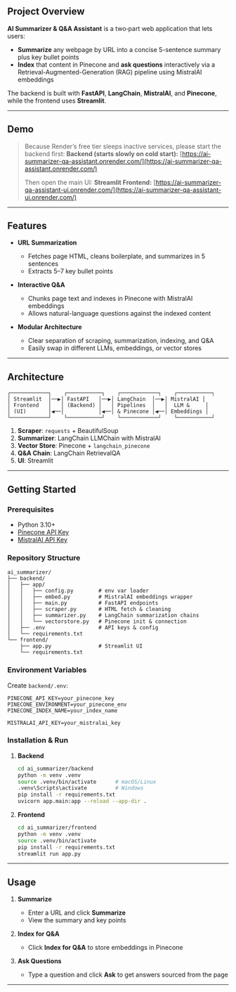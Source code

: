 
## Project Overview

**AI Summarizer & Q\&A Assistant** is a two‐part web application that lets users:

* **Summarize** any webpage by URL into a concise 5-sentence summary plus key bullet points
* **Index** that content in Pinecone and **ask questions** interactively via a Retrieval-Augmented-Generation (RAG) pipeline using MistralAI embeddings

The backend is built with **FastAPI**, **LangChain**, **MistralAI**, and **Pinecone**, while the frontend uses **Streamlit**.

---

## Demo

> Because Render’s free tier sleeps inactive services, please start the backend first:
> **Backend (starts slowly on cold start):**
> [https://ai-summarizer-qa-assistant.onrender.com/](https://ai-summarizer-qa-assistant.onrender.com/)
>
> Then open the main UI:
> **Streamlit Frontend:**
> [https://ai-summarizer-qa-assistant-ui.onrender.com/](https://ai-summarizer-qa-assistant-ui.onrender.com/)

---

## Features

* **URL Summarization**

  * Fetches page HTML, cleans boilerplate, and summarizes in 5 sentences
  * Extracts 5–7 key bullet points
* **Interactive Q\&A**

  * Chunks page text and indexes in Pinecone with MistralAI embeddings
  * Allows natural-language questions against the indexed content
* **Modular Architecture**

  * Clear separation of scraping, summarization, indexing, and Q\&A
  * Easily swap in different LLMs, embeddings, or vector stores

---

## Architecture

```
┌────────────┐    ┌───────────┐    ┌────────────┐    ┌───────────┐
│ Streamlit  │──▶│ FastAPI   │──▶│ LangChain  │──▶│ MistralAI │
│ Frontend   │   │ (Backend) │   │ Pipelines  │   │  LLM &     │
│ (UI)       │◀──│           │◀──│ & Pinecone │◀──│ Embeddings │
└────────────┘    └───────────┘    └────────────┘    └───────────┘
```

1. **Scraper**: `requests` + BeautifulSoup
2. **Summarizer**: LangChain LLMChain with MistralAI
3. **Vector Store**: Pinecone + `langchain_pinecone`
4. **Q\&A Chain**: LangChain RetrievalQA
5. **UI**: Streamlit

---

## Getting Started

### Prerequisites

* Python 3.10+
* [Pinecone API Key](https://www.pinecone.io/)
* [MistralAI API Key](https://mistral.ai/)

### Repository Structure

```
ai_summarizer/
├── backend/
│   ├── app/
│   │   ├── config.py        # env var loader
│   │   ├── embed.py         # MistralAI embeddings wrapper
│   │   ├── main.py          # FastAPI endpoints
│   │   ├── scraper.py       # HTML fetch & cleaning
│   │   ├── summarizer.py    # LangChain summarization chains
│   │   └── vectorstore.py   # Pinecone init & connection
│   ├── .env                 # API keys & config
│   └── requirements.txt
└── frontend/
    ├── app.py               # Streamlit UI
    └── requirements.txt
```

### Environment Variables

Create `backend/.env`:

```dotenv
PINECONE_API_KEY=your_pinecone_key
PINECONE_ENVIRONMENT=your_pinecone_env
PINECONE_INDEX_NAME=your_index_name

MISTRALAI_API_KEY=your_mistralai_key
```

### Installation & Run

1. **Backend**

   ```bash
   cd ai_summarizer/backend
   python -m venv .venv
   source .venv/bin/activate      # macOS/Linux
   .venv\Scripts\activate         # Windows
   pip install -r requirements.txt
   uvicorn app.main:app --reload --app-dir .
   ```

2. **Frontend**

   ```bash
   cd ai_summarizer/frontend
   python -m venv .venv
   source .venv/bin/activate
   pip install -r requirements.txt
   streamlit run app.py
   ```

---

## Usage

1. **Summarize**

   * Enter a URL and click **Summarize**
   * View the summary and key points
2. **Index for Q\&A**

   * Click **Index for Q\&A** to store embeddings in Pinecone
3. **Ask Questions**

   * Type a question and click **Ask** to get answers sourced from the page

---


